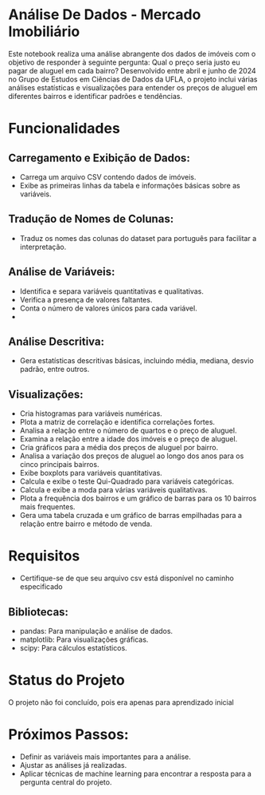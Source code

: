 # Análise De Dados - Mercado Imobiliário
Este notebook realiza uma análise abrangente dos dados de imóveis com o objetivo de responder à seguinte pergunta: Qual o preço seria justo eu pagar de aluguel em cada bairro?
Desenvolvido entre abril e junho de 2024 no Grupo de Estudos em Ciências de Dados da UFLA, o projeto inclui várias análises estatísticas e visualizações para entender os preços de aluguel em diferentes bairros e identificar padrões e tendências.

# Funcionalidades
## Carregamento e Exibição de Dados:
- Carrega um arquivo CSV contendo dados de imóveis.
- Exibe as primeiras linhas da tabela e informações básicas sobre as variáveis.

## Tradução de Nomes de Colunas:
- Traduz os nomes das colunas do dataset para português para facilitar a interpretação.
  
## Análise de Variáveis:
- Identifica e separa variáveis quantitativas e qualitativas.
- Verifica a presença de valores faltantes.
- Conta o número de valores únicos para cada variável.
- 
## Análise Descritiva:
- Gera estatísticas descritivas básicas, incluindo média, mediana, desvio padrão, entre outros.
  
## Visualizações:
- Cria histogramas para variáveis numéricas.
- Plota a matriz de correlação e identifica correlações fortes.
- Analisa a relação entre o número de quartos e o preço de aluguel.
- Examina a relação entre a idade dos imóveis e o preço de aluguel.
- Cria gráficos para a média dos preços de aluguel por bairro.
- Analisa a variação dos preços de aluguel ao longo dos anos para os cinco principais bairros.
- Exibe boxplots para variáveis quantitativas.
- Calcula e exibe o teste Qui-Quadrado para variáveis categóricas.
- Calcula e exibe a moda para várias variáveis qualitativas.
- Plota a frequência dos bairros e um gráfico de barras para os 10 bairros mais frequentes.
- Gera uma tabela cruzada e um gráfico de barras empilhadas para a relação entre bairro e método de venda.

# Requisitos
- Certifique-se de que seu arquivo csv está disponível no caminho especificado
## Bibliotecas:
- pandas: Para manipulação e análise de dados.
- matplotlib: Para visualizações gráficas.
- scipy: Para cálculos estatísticos.

# Status do Projeto
O projeto não foi concluído, pois era apenas para aprendizado inicial

# Próximos Passos:

- Definir as variáveis mais importantes para a análise.
- Ajustar as análises já realizadas.
- Aplicar técnicas de machine learning para encontrar a resposta para a pergunta central do projeto.
